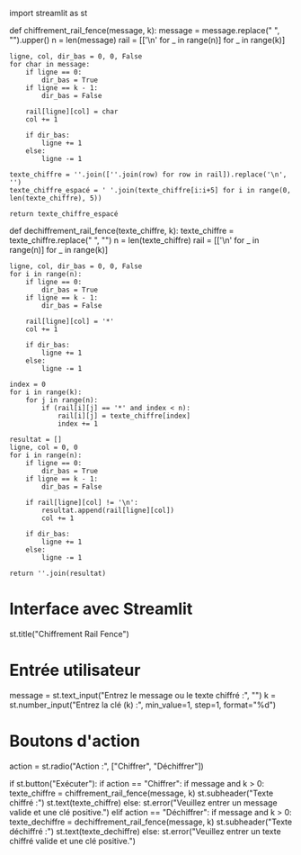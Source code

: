 import streamlit as st

def chiffrement_rail_fence(message, k):
    message = message.replace(" ", "").upper()
    n = len(message)
    rail = [['\n' for _ in range(n)] for _ in range(k)]
    
    ligne, col, dir_bas = 0, 0, False
    for char in message:
        if ligne == 0:
            dir_bas = True
        if ligne == k - 1:
            dir_bas = False
        
        rail[ligne][col] = char
        col += 1
        
        if dir_bas:
            ligne += 1
        else:
            ligne -= 1
    
    texte_chiffre = ''.join([''.join(row) for row in rail]).replace('\n', '')
    texte_chiffre_espacé = ' '.join(texte_chiffre[i:i+5] for i in range(0, len(texte_chiffre), 5))
    
    return texte_chiffre_espacé

def dechiffrement_rail_fence(texte_chiffre, k):
    texte_chiffre = texte_chiffre.replace(" ", "")
    n = len(texte_chiffre)
    rail = [['\n' for _ in range(n)] for _ in range(k)]
    
    ligne, col, dir_bas = 0, 0, False
    for i in range(n):
        if ligne == 0:
            dir_bas = True
        if ligne == k - 1:
            dir_bas = False
        
        rail[ligne][col] = '*'
        col += 1
        
        if dir_bas:
            ligne += 1
        else:
            ligne -= 1
    
    index = 0
    for i in range(k):
        for j in range(n):
            if (rail[i][j] == '*' and index < n):
                rail[i][j] = texte_chiffre[index]
                index += 1
    
    resultat = []
    ligne, col = 0, 0
    for i in range(n):
        if ligne == 0:
            dir_bas = True
        if ligne == k - 1:
            dir_bas = False
        
        if rail[ligne][col] != '\n':
            resultat.append(rail[ligne][col])
            col += 1
        
        if dir_bas:
            ligne += 1
        else:
            ligne -= 1
    
    return ''.join(resultat)

# Interface avec Streamlit
st.title("Chiffrement Rail Fence")

# Entrée utilisateur
message = st.text_input("Entrez le message ou le texte chiffré :", "")
k = st.number_input("Entrez la clé (k) :", min_value=1, step=1, format="%d")

# Boutons d'action
action = st.radio("Action :", ["Chiffrer", "Déchiffrer"])

if st.button("Exécuter"):
    if action == "Chiffrer":
        if message and k > 0:
            texte_chiffre = chiffrement_rail_fence(message, k)
            st.subheader("Texte chiffré :")
            st.text(texte_chiffre)
        else:
            st.error("Veuillez entrer un message valide et une clé positive.")
    elif action == "Déchiffrer":
        if message and k > 0:
            texte_dechiffre = dechiffrement_rail_fence(message, k)
            st.subheader("Texte déchiffré :")
            st.text(texte_dechiffre)
        else:
            st.error("Veuillez entrer un texte chiffré valide et une clé positive.")
